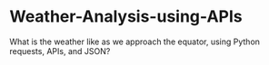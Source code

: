 # Weather-Analysis-using-APIs
What is the weather like as we approach the equator, using Python requests, APIs, and JSON?
